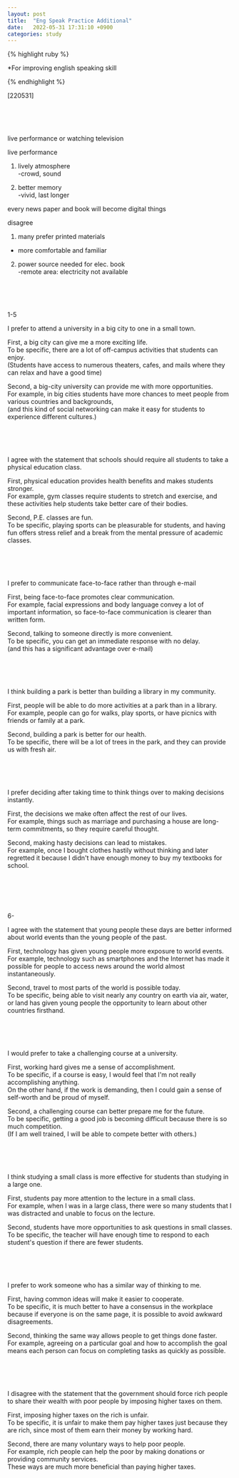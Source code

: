 ```yaml
---
layout: post
title:  "Eng Speak Practice Additional"
date:   2022-05-31 17:31:10 +0900
categories: study
---
```



{% highlight ruby %}

*For improving english speaking skill    

{% endhighlight %}



[220531]

<br/>
<br/>
<br/>

live performance or watching television  

live performance  

1. lively atmosphere  
-crowd, sound  

2. better memory  
-vivid, last longer  




every news paper and book will become digital things  

disagree  

1. many prefer printed materials  
- more comfortable and familiar  

2. power source needed for elec. book  
-remote area: electricity not available   

<br/>
<br/>
<br/>

1-5  



I prefer to attend a university in a big city to one in a small town.  

First, a big city can give me a more exciting life.  
To be specific, there are a lot of off-campus activities that students can enjoy.  
(Students have access to numerous theaters, cafes, and mails where they can relax and have a good time)  

Second, a big-city university can provide me with more opportunities.  
For example, in big cities students have more chances to meet people from various countries and backgrounds,  
(and this kind of social networking can make it easy for students to experience different cultures.)  

<br/>
<br/>
<br/>

I agree with the statement that schools should require all students to take a physical education class.   

First, physical education provides health benefits and makes students stronger.    
For example, gym classes require students to stretch and exercise, and these activities help students take better care of their bodies.  

Second, P.E. classes are fun.  
To be specific, playing sports can be pleasurable for students, and having fun offers stress relief and a break from the mental pressure of academic classes.  

<br/>
<br/>
<br/>

I prefer to communicate face-to-face rather than through e-mail  

First, being face-to-face promotes clear communication.  
For example, facial expressions and body language convey a lot of important information, so face-to-face communication is clearer than written form.  

Second, talking to someone directly is more convenient.  
To be specific, you can get an immediate response with no delay.  
(and this has a significant advantage over e-mail)  

<br/>
<br/>
<br/>

I think building a park is better than building a library in my community.    


First, people will be able to do more activities at a park than in a library.  
For example, people can go for walks, play sports, or have picnics with friends or family at a park.  

Second, building a park is better for our health.  
To be specific, there will be a lot of trees in the park, and they can provide us with fresh air.  

<br/>
<br/>
<br/>


I prefer deciding after taking time to think things over to making decisions instantly.    

First, the decisions we make often affect the rest of our lives.  
For example, things such as marriage and purchasing a house are long-term commitments, so they require careful thought.  

Second, making hasty decisions can lead to mistakes.  
For example, once I bought clothes hastily without thinking and later regretted it because I didn't have enough money to buy my textbooks for school.  

<br/>
<br/>
<br/>
<br/>


6-  


I agree with the statement that young people these days are better informed about world events than the young people of the past.  

First, technology has given young people more exposure to world events.  
For example, technology such as smartphones and the Internet has made it possible for people to access news around the world almost instantaneously.  

Second, travel to most parts of the world is possible today.  
To be specific, being able to visit nearly any country on earth via air, water, or land has given young people the opportunity to learn about other countries firsthand.    

<br/>
<br/>
<br/>

I would prefer to take a challenging course at a university.    

First, working hard gives me a sense of accomplishment.  
To be specific, if a course is easy, I would feel that I'm not really accomplishing anything.  
On the other hand, if the work is demanding, then I could gain a sense of self-worth and be proud of myself.  

Second, a challenging course can better prepare me for the future.  
To be specific, getting a good job is becoming difficult because there is so much competition.  
(If I am well trained, I will be able to compete better with others.)  

<br/>
<br/>
<br/>

I think studying a small class is more effective for students than studying in a large one.  

First, students pay more attention to the lecture in a small class.  
For example, when I was in a large class, there were so many students that I was distracted and unable to focus on the lecture.  

Second, students have more opportunities to ask questions in small classes.  
To be specific, the teacher will have enough time to respond to each student's question if there are fewer students.    

<br/>
<br/>
<br/>

I prefer to work someone who has a similar way of thinking to me.  

First, having common ideas will make it easier to cooperate.  
To be specific, it is much better to have a consensus in the workplace because if everyone is on the same page, it is possible to avoid awkward disagreements.  

Second, thinking the same way allows people to get things done faster.  
For example, agreeing on a particular goal and how to accomplish the goal means each person can focus on completing tasks as quickly as possible.  

<br/>
<br/>
<br/>

I disagree with the statement that the government should force rich people to share their wealth with poor people by imposing higher taxes on them.  

First, imposing higher taxes on the rich is unfair.  
To be specific, it is unfair to make them pay higher taxes just because they are rich, since most of them earn their money by working hard.  

Second, there are many voluntary ways to help poor people.  
For example, rich people can help the poor by making donations or providing community services.  
These ways are much more beneficial than paying higher taxes.  



<br/>
<br/>
<br/>


















